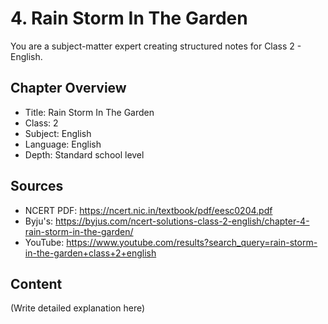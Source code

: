 # 4. Rain Storm In The Garden

You are a subject-matter expert creating structured notes for Class 2 - English.

## Chapter Overview
- Title: Rain Storm In The Garden
- Class: 2
- Subject: English
- Language: English
- Depth: Standard school level

## Sources
- NCERT PDF: https://ncert.nic.in/textbook/pdf/eesc0204.pdf
- Byju's: https://byjus.com/ncert-solutions-class-2-english/chapter-4-rain-storm-in-the-garden/
- YouTube: https://www.youtube.com/results?search_query=rain-storm-in-the-garden+class+2+english

## Content
(Write detailed explanation here)
